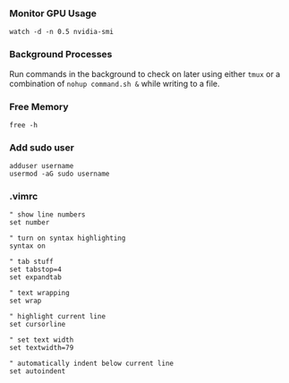 ### Monitor GPU Usage  
`watch -d -n 0.5 nvidia-smi`

### Background Processes 
Run commands in the background to check on later using either `tmux` or a combination of `nohup command.sh &` while writing to a file.

### Free Memory 
`free -h`

### Add sudo user 
```
adduser username
usermod -aG sudo username
```

### .vimrc 

```
" show line numbers
set number

" turn on syntax highlighting
syntax on

" tab stuff
set tabstop=4
set expandtab

" text wrapping
set wrap

" highlight current line
set cursorline

" set text width
set textwidth=79

" automatically indent below current line
set autoindent
```